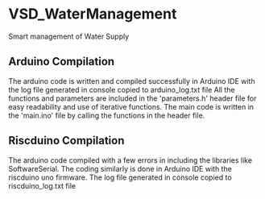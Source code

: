 # VSD_WaterManagement
Smart management of Water Supply 

## Arduino Compilation
The arduino code is written and compiled successfully in Arduino IDE with the log file generated in console copied to arduino_log.txt file
All the functions and parameters are included in the 'parameters.h' header file for easy readability and use of iterative functions. The main code is written in the 'main.ino' file by calling the functions in the header file.

## Riscduino Compilation
The arduino code compiled with a few errors in including the libraries like SoftwareSerial. The coding similarly is done in Arduino IDE with the riscduino uno firmware. The log file generated in console copied to riscduino_log.txt file


